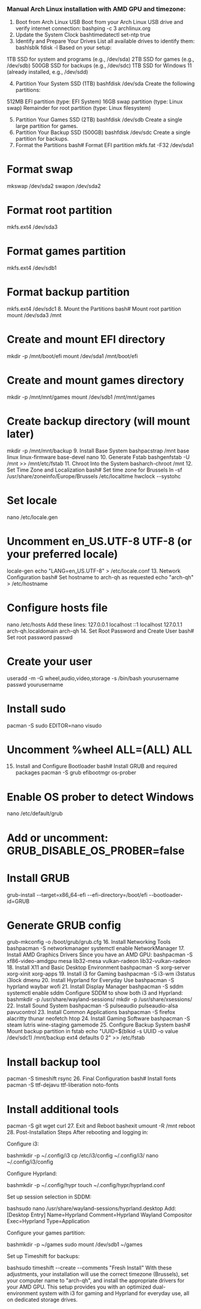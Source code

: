 ### Manual Arch Linux installation with AMD GPU and timezone:
1. Boot from Arch Linux USB
Boot from your Arch Linux USB drive and verify internet connection:
bashping -c 3 archlinux.org
2. Update the System Clock
bashtimedatectl set-ntp true
3. Identify and Prepare Your Drives
List all available drives to identify them:
bashlsblk
fdisk -l
Based on your setup:

1TB SSD for system and programs (e.g., /dev/sda)
2TB SSD for games (e.g., /dev/sdb)
500GB SSD for backups (e.g., /dev/sdc)
1TB SSD for Windows 11 (already installed, e.g., /dev/sdd)

4. Partition Your System SSD (1TB)
bashfdisk /dev/sda
Create the following partitions:

512MB EFI partition (type: EFI System)
16GB swap partition (type: Linux swap)
Remainder for root partition (type: Linux filesystem)

5. Partition Your Games SSD (2TB)
bashfdisk /dev/sdb
Create a single large partition for games.
6. Partition Your Backup SSD (500GB)
bashfdisk /dev/sdc
Create a single partition for backups.
7. Format the Partitions
bash# Format EFI partition
mkfs.fat -F32 /dev/sda1

# Format swap
mkswap /dev/sda2
swapon /dev/sda2

# Format root partition
mkfs.ext4 /dev/sda3

# Format games partition
mkfs.ext4 /dev/sdb1

# Format backup partition
mkfs.ext4 /dev/sdc1
8. Mount the Partitions
bash# Mount root partition
mount /dev/sda3 /mnt

# Create and mount EFI directory
mkdir -p /mnt/boot/efi
mount /dev/sda1 /mnt/boot/efi

# Create and mount games directory
mkdir -p /mnt/mnt/games
mount /dev/sdb1 /mnt/mnt/games

# Create backup directory (will mount later)
mkdir -p /mnt/mnt/backup
9. Install Base System
bashpacstrap /mnt base linux linux-firmware base-devel nano
10. Generate Fstab
bashgenfstab -U /mnt >> /mnt/etc/fstab
11. Chroot Into the System
basharch-chroot /mnt
12. Set Time Zone and Localization
bash# Set time zone for Brussels
ln -sf /usr/share/zoneinfo/Europe/Brussels /etc/localtime
hwclock --systohc

# Set locale
nano /etc/locale.gen
# Uncomment en_US.UTF-8 UTF-8 (or your preferred locale)
locale-gen
echo "LANG=en_US.UTF-8" > /etc/locale.conf
13. Network Configuration
bash# Set hostname to arch-qh as requested
echo "arch-qh" > /etc/hostname

# Configure hosts file
nano /etc/hosts
Add these lines:
127.0.0.1   localhost
::1         localhost
127.0.1.1   arch-qh.localdomain   arch-qh
14. Set Root Password and Create User
bash# Set root password
passwd

# Create your user
useradd -m -G wheel,audio,video,storage -s /bin/bash yourusername
passwd yourusername

# Install sudo
pacman -S sudo
EDITOR=nano visudo
# Uncomment %wheel ALL=(ALL) ALL
15. Install and Configure Bootloader
bash# Install GRUB and required packages
pacman -S grub efibootmgr os-prober

# Enable OS prober to detect Windows
nano /etc/default/grub
# Add or uncomment: GRUB_DISABLE_OS_PROBER=false

# Install GRUB
grub-install --target=x86_64-efi --efi-directory=/boot/efi --bootloader-id=GRUB

# Generate GRUB config
grub-mkconfig -o /boot/grub/grub.cfg
16. Install Networking Tools
bashpacman -S networkmanager
systemctl enable NetworkManager
17. Install AMD Graphics Drivers
Since you have an AMD GPU:
bashpacman -S xf86-video-amdgpu mesa lib32-mesa vulkan-radeon lib32-vulkan-radeon
18. Install X11 and Basic Desktop Environment
bashpacman -S xorg-server xorg-xinit xorg-apps
19. Install i3 for Gaming
bashpacman -S i3-wm i3status i3lock dmenu
20. Install Hyprland for Everyday Use
bashpacman -S hyprland waybar wofi
21. Install Display Manager
bashpacman -S sddm
systemctl enable sddm
Configure SDDM to show both i3 and Hyprland:
bashmkdir -p /usr/share/wayland-sessions/
mkdir -p /usr/share/xsessions/
22. Install Sound System
bashpacman -S pulseaudio pulseaudio-alsa pavucontrol
23. Install Common Applications
bashpacman -S firefox alacritty thunar neofetch htop
24. Install Gaming Software
bashpacman -S steam lutris wine-staging gamemode
25. Configure Backup System
bash# Mount backup partition in fstab
echo "UUID=$(blkid -s UUID -o value /dev/sdc1) /mnt/backup ext4 defaults 0 2" >> /etc/fstab

# Install backup tool
pacman -S timeshift rsync
26. Final Configuration
bash# Install fonts
pacman -S ttf-dejavu ttf-liberation noto-fonts

# Install additional tools
pacman -S git wget curl
27. Exit and Reboot
bashexit
umount -R /mnt
reboot
28. Post-Installation Steps
After rebooting and logging in:

Configure i3:

bashmkdir -p ~/.config/i3
cp /etc/i3/config ~/.config/i3/
nano ~/.config/i3/config

Configure Hyprland:

bashmkdir -p ~/.config/hypr
touch ~/.config/hypr/hyprland.conf

Set up session selection in SDDM:

bashsudo nano /usr/share/wayland-sessions/hyprland.desktop
Add:
[Desktop Entry]
Name=Hyprland
Comment=Hyprland Wayland Compositor
Exec=Hyprland
Type=Application

Configure your games partition:

bashmkdir -p ~/games
sudo mount /dev/sdb1 ~/games

Set up Timeshift for backups:

bashsudo timeshift --create --comments "Fresh Install"
With these adjustments, your installation will use the correct timezone (Brussels), set your computer name to "arch-qh", and install the appropriate drivers for your AMD GPU. This setup provides you with an optimized dual-environment system with i3 for gaming and Hyprland for everyday use, all on dedicated storage drives.
